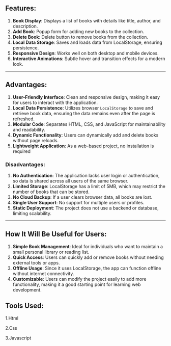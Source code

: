 ## **Features:**

1. **Book Display**: Displays a list of books with details like title, author, and description.
2. **Add Book**: Popup form for adding new books to the collection.
3. **Delete Book**: Delete button to remove books from the collection.
4. **Local Data Storage**: Saves and loads data from LocalStorage, ensuring persistence.
5. **Responsive Design**: Works well on both desktop and mobile devices.
6. **Interactive Animations**: Subtle hover and transition effects for a modern look.

---
## **Advantages:**

1. **User-Friendly Interface**: Clean and responsive design, making it easy for users to interact with the application.
2. **Local Data Persistence**: Utilizes browser `LocalStorage` to save and retrieve book data, ensuring the data remains even after the page is refreshed.
3. **Modular Code**: Separates HTML, CSS, and JavaScript for maintainability and readability.
4. **Dynamic Functionality**: Users can dynamically add and delete books without page reloads.
5. **Lightweight Application**: As a web-based project, no installation is required

### **Disadvantages:**

1. **No Authentication**: The application lacks user login or authentication, so data is shared across all users of the same browser.
2. **Limited Storage**: LocalStorage has a limit of 5MB, which may restrict the number of books that can be stored.
3. **No Cloud Backup**: If a user clears browser data, all books are lost.
4. **Single User Support**: No support for multiple users or profiles.
5. **Static Deployment**: The project does not use a backend or database, limiting scalability.

---

## How It Will Be Useful for Users:

1. **Simple Book Management**: Ideal for individuals who want to maintain a small personal library or reading list.
2. **Quick Access**: Users can quickly add or remove books without needing external tools or apps.
3. **Offline Usage**: Since it uses LocalStorage, the app can function offline without internet connectivity.
4. **Customizable**: Users can modify the project easily to add more functionality, making it a good starting point for learning web development.

## Tools Used:

 1.Html
 
 2.Css
 
 3.Javascript

 
